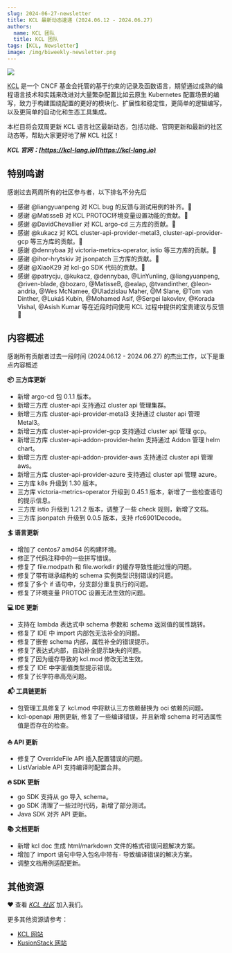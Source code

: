 ```yaml
---
slug: 2024-06-27-newsletter
title: KCL 最新动态速递 (2024.06.12 - 2024.06.27)
authors:
  name: KCL 团队
  title: KCL 团队
tags: [KCL, Newsletter]
image: /img/biweekly-newsletter.png
---
```


![](/img/biweekly-newsletter-zh.png)

[KCL](https://github.com/kcl-lang) 是一个 CNCF 基金会托管的基于约束的记录及函数语言，期望通过成熟的编程语言技术和实践来改进对大量繁杂配置比如云原生 Kubernetes 配置场景的编写，致力于构建围绕配置的更好的模块化、扩展性和稳定性，更简单的逻辑编写，以及更简单的自动化和生态工具集成。

本栏目将会双周更新 KCL 语言社区最新动态，包括功能、官网更新和最新的社区动态等，帮助大家更好地了解 KCL 社区！

**_KCL 官网：[https://kcl-lang.io](https://kcl-lang.io)_**

## 特别鸣谢

感谢过去两周所有的社区参与者，以下排名不分先后

- 感谢 @liangyuanpeng 对 KCL bug 的反馈与测试用例的补齐。🙌
- 感谢 @MatisseB 对 KCL PROTOC环境变量设置功能的贡献。🙌
- 感谢 @DavidChevallier 对 KCL argo-cd 三方库的贡献。🙌
- 感谢 @kukacz 对 KCL cluster-api-provider-metal3, cluster-api-provider-gcp 等三方库的贡献。🙌
- 感谢 @dennybaa 对 victoria-metrics-operator, istio 等三方库的贡献。🙌
- 感谢 @ihor-hrytskiv 对 jsonpatch 三方库的贡献。🙌
- 感谢 @XiaoK29 对 kcl-go SDK 代码的贡献。🙌
- 感谢 @patrycju, @kukacz, @dennybaa, @LinYunling, @liangyuanpeng, @riven-blade, @bozaro, @MatisseB, @ealap, @tvandinther, @leon-andria, @Wes McNamee, @Uladzislau Maher, @M Slane, @Tom van Dinther, @Lukáš Kubín, @Mohamed Asif, @Sergei Iakovlev, @Korada Vishal, @Asish Kumar 等在近段时间使用 KCL 过程中提供的宝贵建议与反馈 🙌

## 内容概述

感谢所有贡献者过去一段时间 (2024.06.12 - 2024.06.27) 的杰出工作，以下是重点内容概述

**📦️ 三方库更新**

- 新增 argo-cd 包 0.1.1 版本。
- 新增三方库 cluster-api 支持通过 cluster api 管理集群。
- 新增三方库 cluster-api-provider-metal3 支持通过 cluster api 管理 Metal3。
- 新增三方库 cluster-api-provider-gcp 支持通过 cluster api 管理 gcp。
- 新增三方库 cluster-api-addon-provider-helm 支持通过 Addon 管理 helm chart。
- 新增三方库 cluster-api-addon-provider-aws 支持通过 cluster api 管理 aws。
- 新增三方库 cluster-api-provider-azure 支持通过 cluster api 管理 azure。
- 三方库 k8s 升级到 1.30 版本。
- 三方库 victoria-metrics-operator 升级到 0.45.1 版本，新增了一些检查语句的提示信息。
- 三方库 istio 升级到 1.21.2 版本，调整了一些 check 规则，新增了文档。
- 三方库 jsonpatch 升级到 0.0.5 版本，支持 rfc6901Decode。

**🏄 语言更新**

- 增加了 centos7 amd64 的构建环境。
- 修正了代码注释中的一些拼写错误。
- 修复了 file.modpath 和 file.workdir 的缓存导致性能过慢的问题。
- 修复了带有继承结构的 schema 实例类型识别错误的问题。
- 修复了多个 if 语句中，分支部分重复执行的问题。
- 修复了环境变量 PROTOC 设置无法生效的问题。

**💻 IDE 更新**

- 支持在 lambda 表达式中 schema 参数和 schema 返回值的属性跳转。
- 修复了 IDE 中 import 内部包无法补全的问题。
- 修复了嵌套 schema 内部，属性补全的错误提示。
- 修复了表达式内部，自动补全提示缺失的问题。
- 修复了因为缓存导致的 kcl.mod 修改无法生效。
- 修复了 IDE 中字面值类型提示错误。
- 修复了长字符串高亮问题。

**📬️ 工具链更新**

- 包管理工具修复了 kcl.mod 中将默认三方依赖替换为 oci 依赖的问题。
- kcl-openapi 用例更新, 修复了一些编译错误，并且新增 schema 时可选属性值是否存在的检查。

**⛵️ API 更新**

- 修复了 OverrideFile API 插入配置错误的问题。
- ListVariable API 支持编译时配置合并。

**🔥 SDK 更新**

- go SDK 支持从 go 导入 schema。
- go SDK 清理了一些过时代码，新增了部分测试。
- Java SDK 对齐 API 更新。

**📚️ 文档更新**

- 新增 kcl doc 生成 html/markdown 文件的格式错误问题解决方案。
- 增加了 import 语句中导入包名中带有`-` 导致编译错误的解决方案。
- 调整文档用例适配更新。

## 其他资源

❤️ 查看 _[KCL 社区](https://github.com/kcl-lang/community)_ 加入我们。

更多其他资源请参考：

- [KCL 网站](https://kcl-lang.io/)
- [KusionStack 网站](https://kusionstack.io/)

